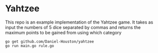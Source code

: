 # Yahtzee 
This repo is an example implementation of the Yahtzee game. It takes as input the numbers of 5 dice separated by commas
and returns the maximum points to be gained from using which category

```
go get github.com/Daniel-Houston/yahtzee
go run main.go rule.go
```
